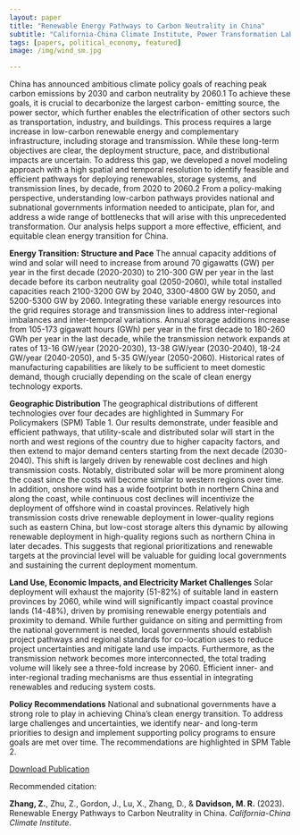 ```yaml
---
layout: paper
title: "Renewable Energy Pathways to Carbon Neutrality in China"
subtitle: "California-China Climate Institute, Power Transformation Lab, Institute of Energy, Environment and Economy"
tags: [papers, political_economy, featured]
image: /img/wind_sm.jpg

---
```


China has announced ambitious climate policy goals of reaching peak carbon emissions by 2030 and carbon neutrality by 2060.1 To achieve these goals, it is crucial to decarbonize the largest carbon- emitting source, the power sector, which further enables the electrification of other sectors such as transportation, industry, and buildings. This process requires a large increase in low-carbon renewable energy and complementary infrastructure, including storage and transmission. While these long-term objectives are clear, the deployment structure, pace, and distributional impacts are uncertain. To address this gap, we developed a novel modeling approach with a high spatial and temporal resolution to identify feasible and efficient pathways for deploying renewables, storage systems, and transmission lines, by decade, from 2020 to 2060.2 From a policy-making perspective, understanding low-carbon pathways provides national and subnational governments information needed to anticipate, plan for, and address a wide range of bottlenecks that will arise with this unprecedented transformation. Our analysis helps support a more effective, efficient, and equitable clean energy transition for China.

**Energy Transition: Structure and Pace**
The annual capacity additions of wind and solar will need to increase from around 70 gigawatts (GW) per year in the first decade (2020-2030) to 210-300 GW per year in the last decade before its carbon neutrality goal (2050-2060), while total installed capacities reach 2100-3200 GW by 2040, 3300-4800 GW by 2050, and 5200-5300 GW by 2060. Integrating these variable energy resources into the grid requires storage and transmission lines to address inter-regional imbalances and inter-temporal variations. Annual storage additions increase from 105-173 gigawatt hours (GWh) per year in the first decade to 180-260 GWh per year in the last decade, while the transmission network expands at rates of 13-16 GW/year (2020-2030), 13-38 GW/year (2030-2040), 18-24 GW/year (2040-2050), and 5-35 GW/year (2050-2060). Historical rates of manufacturing capabilities are likely to be sufficient to meet domestic demand, though crucially depending on the scale of clean energy technology exports.

**Geographic Distribution**
The geographical distributions of different technologies over four decades are highlighted in Summary For Policymakers (SPM) Table 1. Our results demonstrate, under feasible and efficient pathways, that utility-scale and distributed solar will start in the north and west regions of the country due to higher capacity factors, and then extend to major demand centers starting from the next decade (2030-2040). This shift is largely driven by renewable cost declines and high transmission costs. Notably, distributed solar will be more prominent along the coast since the costs will become similar to western regions over time. In addition, onshore wind has a wide footprint both in northern China and along the coast, while continuous cost declines will incentivize the deployment of offshore wind in coastal provinces. Relatively high transmission costs drive renewable deployment in lower-quality regions such as eastern China, but low-cost storage alters this dynamic by allowing renewable deployment in high-quality regions such as northern China in later decades. This suggests that regional prioritizations and renewable targets at the provincial level will be valuable for guiding local governments and sustaining the current deployment momentum.

**Land Use, Economic Impacts, and Electricity Market Challenges**
Solar deployment will exhaust the majority (51-82%) of suitable land in eastern provinces by 2060, while wind will significantly impact coastal province lands (14-48%), driven by promising renewable energy potentials and proximity to demand. While further guidance on siting and permitting from the national government is needed, local governments should establish project pathways and regional standards for co-location uses to reduce project uncertainties and mitigate land use impacts. Furthermore, as the transmission network becomes more interconnected, the total trading volume will likely see a three-fold increase by 2060. Efficient inner- and inter-regional trading mechanisms are thus essential in integrating renewables and reducing system costs.

**Policy Recommendations**
National and subnational governments have a strong role to play in achieving China’s clean energy transition. To address large challenges and uncertainties, we identify near- and long-term priorities to design and implement supporting policy programs to ensure goals are met over time. The recommendations are highlighted in SPM Table 2.

[Download Publication](https://ccci.berkeley.edu/sites/default/files/Renewable%20Energy%20Pathways%20to%20Carbon%20Neutrality%20in%20China%20May%202023.pdf)


Recommended citation:

**Zhang, Z.**, Zhu, Z., Gordon, J., Lu, X., Zhang, D., & **Davidson, M. R.** (2023). Renewable Energy Pathways to Carbon Neutrality in China. _California-China Climate Institute_.










